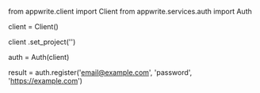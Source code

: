 from appwrite.client import Client
from appwrite.services.auth import Auth

client = Client()

client
    .set_project('')

auth = Auth(client)

result = auth.register('email@example.com', 'password', 'https://example.com')
